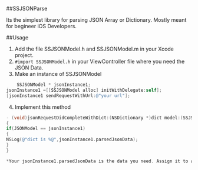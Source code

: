 ##SSJSONParse

Its the simplest library for parsing JSON Array or Dictionary.
Mostly meant for begineer iOS Developers.

##Usage

1. Add the file SSJSONModel.h and SSJSONModel.m in your Xcode project.
2. `#import SSJSONModel.h` in your ViewController file where you need the JSON Data.
3. Make an instance of SSJSONModel
```objective-c
    SSJSONModel * jsonInstance1;
jsonInstance1 =[[SSJSONModel alloc] initWithDelegate:self];
[jsonInstance1 sendRequestWithUrl:@"your url"];
```
4. Implement this method
```objective-c
- (void)jsonRequestDidCompleteWithDict:(NSDictionary *)dict model:(SSJSONModel *)JSONModel
{
if(JSONModel == jsonInstance1)
{
NSLog(@"dict is %@",jsonInstance1.parsedJsonData);
}
}

*Your jsonInstance1.parsedJsonData is the data you need. Assign it to a NSDictionary or NSArray instance according to whatever your data type is.



